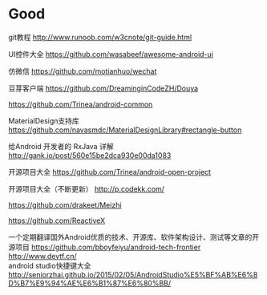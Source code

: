 # Good  

git教程 http://www.runoob.com/w3cnote/git-guide.html

UI控件大全
https://github.com/wasabeef/awesome-android-ui 

仿微信
https://github.com/motianhuo/wechat  

豆芽客户端
https://github.com/DreaminginCodeZH/Douya  

https://github.com/Trinea/android-common  

MaterialDesign支持库
https://github.com/navasmdc/MaterialDesignLibrary#rectangle-button  

给Android 开发者的 RxJava 详解 
http://gank.io/post/560e15be2dca930e00da1083

开源项目大全
https://github.com/Trinea/android-open-project 

开源项目大全（不断更新）
http://p.codekk.com/

https://github.com/drakeet/Meizhi  

https://github.com/ReactiveX  

一个定期翻译国外Android优质的技术、开源库、软件架构设计、测试等文章的开源项目 
https://github.com/bboyfeiyu/android-tech-frontier  
http://www.devtf.cn/  
android studio快捷键大全
http://seniorzhai.github.io/2015/02/05/AndroidStudio%E5%BF%AB%E6%8D%B7%E9%94%AE%E6%B1%87%E6%80%BB/

